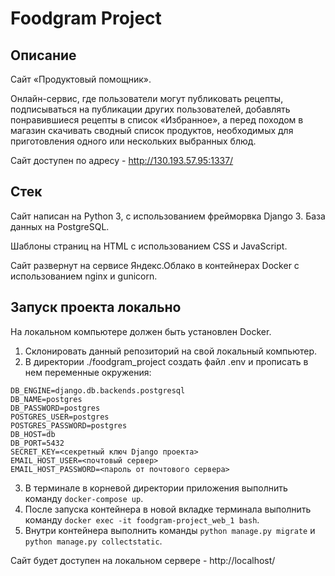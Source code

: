 # Foodgram Project
## Описание
Сайт «Продуктовый помощник».

Онлайн-сервис, где пользователи могут публиковать рецепты, подписываться на публикации других пользователей, добавлять понравившиеся рецепты в список «Избранное», а перед походом в магазин скачивать сводный список продуктов, необходимых для приготовления одного или нескольких выбранных блюд.

Сайт доступен по адресу - http://130.193.57.95:1337/

## Стек
Сайт написан на Python 3, с использованием фрейморвка Django 3. База данных на PostgreSQL. 

Шаблоны страниц на HTML с использованием CSS и JavaScript.

Сайт развернут на сервисе Яндекс.Облако в контейнерах Docker с использованием nginx и gunicorn.

## Запуск проекта локально
На локальном компьютере должен быть установлен Docker.

1. Склонировать данный репозиторий на свой локальный компьютер.
2. В директории ./foodgram_project создать файл .env и прописать в нем переменные окружения:
```
DB_ENGINE=django.db.backends.postgresql
DB_NAME=postgres
DB_PASSWORD=postgres
POSTGRES_USER=postgres
POSTGRES_PASSWORD=postgres
DB_HOST=db
DB_PORT=5432
SECRET_KEY=<секретный ключ Django проекта>
EMAIL_HOST_USER=<почтовый сервер>
EMAIL_HOST_PASSWORD=<пароль от почтового сервера>
```
3. В терминале в корневой директории приложения выполнить команду `docker-compose up`.
4. После запуска контейнера в новой вкладке терминала выполнить команду `docker exec -it foodgram-project_web_1 bash`.
5. Внутри контейнера выполнить команды `python manage.py migrate` и `python manage.py collectstatic`.

Сайт будет доступен на локальном сервере - http://localhost/
